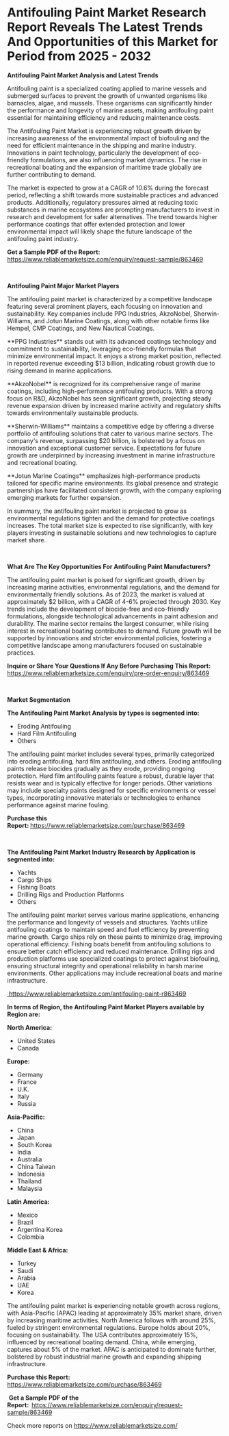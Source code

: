 <p><h1>Antifouling Paint Market Research Report Reveals The Latest Trends And Opportunities of this Market for Period from 2025 - 2032</h1></p><p><strong>Antifouling Paint Market Analysis and Latest Trends</strong></p>
<p><p>Antifouling paint is a specialized coating applied to marine vessels and submerged surfaces to prevent the growth of unwanted organisms like barnacles, algae, and mussels. These organisms can significantly hinder the performance and longevity of marine assets, making antifouling paint essential for maintaining efficiency and reducing maintenance costs.</p><p>The Antifouling Paint Market is experiencing robust growth driven by increasing awareness of the environmental impact of biofouling and the need for efficient maintenance in the shipping and marine industry. Innovations in paint technology, particularly the development of eco-friendly formulations, are also influencing market dynamics. The rise in recreational boating and the expansion of maritime trade globally are further contributing to demand. </p><p>The market is expected to grow at a CAGR of 10.6% during the forecast period, reflecting a shift towards more sustainable practices and advanced products. Additionally, regulatory pressures aimed at reducing toxic substances in marine ecosystems are prompting manufacturers to invest in research and development for safer alternatives. The trend towards higher performance coatings that offer extended protection and lower environmental impact will likely shape the future landscape of the antifouling paint industry.</p></p>
<p><strong>Get a Sample PDF of the Report:&nbsp;</strong> <a href="https://www.reliablemarketsize.com/enquiry/request-sample/863469?utm_campaign=2946&utm_medium=2&utm_source=Github&utm_content=ia&utm_term=02042025&utm_id=antifouling-paint">https://www.reliablemarketsize.com/enquiry/request-sample/863469</a></p>
<p>&nbsp;</p>
<p><strong>Antifouling Paint Major Market Players</strong></p>
<p><p>The antifouling paint market is characterized by a competitive landscape featuring several prominent players, each focusing on innovation and sustainability. Key companies include PPG Industries, AkzoNobel, Sherwin-Williams, and Jotun Marine Coatings, along with other notable firms like Hempel, CMP Coatings, and New Nautical Coatings.</p><p>**PPG Industries** stands out with its advanced coatings technology and commitment to sustainability, leveraging eco-friendly formulas that minimize environmental impact. It enjoys a strong market position, reflected in reported revenue exceeding $13 billion, indicating robust growth due to rising demand in marine applications.</p><p>**AkzoNobel** is recognized for its comprehensive range of marine coatings, including high-performance antifouling products. With a strong focus on R&D, AkzoNobel has seen significant growth, projecting steady revenue expansion driven by increased marine activity and regulatory shifts towards environmentally sustainable products.</p><p>**Sherwin-Williams** maintains a competitive edge by offering a diverse portfolio of antifouling solutions that cater to various marine sectors. The company's revenue, surpassing $20 billion, is bolstered by a focus on innovation and exceptional customer service. Expectations for future growth are underpinned by increasing investment in marine infrastructure and recreational boating.</p><p>**Jotun Marine Coatings** emphasizes high-performance products tailored for specific marine environments. Its global presence and strategic partnerships have facilitated consistent growth, with the company exploring emerging markets for further expansion.</p><p>In summary, the antifouling paint market is projected to grow as environmental regulations tighten and the demand for protective coatings increases. The total market size is expected to rise significantly, with key players investing in sustainable solutions and new technologies to capture market share.</p></p>
<p>&nbsp;</p>
<p><strong>What Are The Key Opportunities For Antifouling Paint Manufacturers?</strong></p>
<p><p>The antifouling paint market is poised for significant growth, driven by increasing marine activities, environmental regulations, and the demand for environmentally friendly solutions. As of 2023, the market is valued at approximately $2 billion, with a CAGR of 4-6% projected through 2030. Key trends include the development of biocide-free and eco-friendly formulations, alongside technological advancements in paint adhesion and durability. The marine sector remains the largest consumer, while rising interest in recreational boating contributes to demand. Future growth will be supported by innovations and stricter environmental policies, fostering a competitive landscape among manufacturers focused on sustainable practices.</p></p>
<p><strong>Inquire or Share Your Questions If Any Before Purchasing This Report:</strong> <a href="https://www.reliablemarketsize.com/enquiry/pre-order-enquiry/863469?utm_campaign=2946&utm_medium=2&utm_source=Github&utm_content=ia&utm_term=02042025&utm_id=antifouling-paint">https://www.reliablemarketsize.com/enquiry/pre-order-enquiry/863469</a></p>
<p>&nbsp;</p>
<p><strong>Market Segmentation</strong></p>
<p><strong>The Antifouling Paint Market Analysis by types is segmented into:</strong></p>
<p><ul><li>Eroding Antifouling</li><li>Hard Film Antifouling</li><li>Others</li></ul></p>
<p><p>The antifouling paint market includes several types, primarily categorized into eroding antifouling, hard film antifouling, and others. Eroding antifouling paints release biocides gradually as they erode, providing ongoing protection. Hard film antifouling paints feature a robust, durable layer that resists wear and is typically effective for longer periods. Other variations may include specialty paints designed for specific environments or vessel types, incorporating innovative materials or technologies to enhance performance against marine fouling.</p></p>
<p><strong>Purchase this Report:&nbsp;</strong><a href="https://www.reliablemarketsize.com/purchase/863469?utm_campaign=2946&utm_medium=2&utm_source=Github&utm_content=ia&utm_term=02042025&utm_id=antifouling-paint">https://www.reliablemarketsize.com/purchase/863469</a></p>
<p>&nbsp;</p>
<p><strong>The Antifouling Paint Market Industry Research by Application is segmented into:</strong></p>
<p><ul><li>Yachts</li><li>Cargo Ships</li><li>Fishing Boats</li><li>Drilling Rigs and Production Platforms</li><li>Others</li></ul></p>
<p><p>The antifouling paint market serves various marine applications, enhancing the performance and longevity of vessels and structures. Yachts utilize antifouling coatings to maintain speed and fuel efficiency by preventing marine growth. Cargo ships rely on these paints to minimize drag, improving operational efficiency. Fishing boats benefit from antifouling solutions to ensure better catch efficiency and reduced maintenance. Drilling rigs and production platforms use specialized coatings to protect against biofouling, ensuring structural integrity and operational reliability in harsh marine environments. Other applications may include recreational boats and marine infrastructure.</p></p>
<p><a href="https://www.reliablemarketsize.com/antifouling-paint-r863469?utm_campaign=2946&utm_medium=2&utm_source=Github&utm_content=ia&utm_term=02042025&utm_id=antifouling-paint">&nbsp;https://www.reliablemarketsize.com/antifouling-paint-r863469</a></p>
<p><strong>In terms of Region, the Antifouling Paint Market Players available by Region are:</strong></p>
<p>
    <p> <strong> North America: </strong>
        <ul>
            <li>United States</li>
            <li>Canada</li>
        </ul>
        </p> 
    <p> <strong> Europe: </strong>
        <ul>
            <li>Germany</li>
            <li>France</li>
            <li>U.K.</li>
            <li>Italy</li>
            <li>Russia</li>
        </ul>
        </p> 
    <p> <strong> Asia-Pacific: </strong>
        <ul>
            <li>China</li>
            <li>Japan</li>
            <li>South Korea</li>
            <li>India</li>
            <li>Australia</li>
            <li>China Taiwan</li>
            <li>Indonesia</li>
            <li>Thailand</li>
            <li>Malaysia</li>
        </ul>
        </p> 
    <p> <strong> Latin America: </strong>
        <ul>
            <li>Mexico</li>
            <li>Brazil</li>
            <li>Argentina Korea</li>
            <li>Colombia</li>
        </ul>
        </p> 
    <p> <strong> Middle East & Africa: </strong>
        <ul>
            <li>Turkey</li>
            <li>Saudi</li>
            <li>Arabia</li>
            <li>UAE</li>
            <li>Korea</li>
        </ul>
    </p>
    </p>
<p><p>The antifouling paint market is experiencing notable growth across regions, with Asia-Pacific (APAC) leading at approximately 35% market share, driven by increasing maritime activities. North America follows with around 25%, fueled by stringent environmental regulations. Europe holds about 20%, focusing on sustainability. The USA contributes approximately 15%, influenced by recreational boating demand. China, while emerging, captures about 5% of the market. APAC is anticipated to dominate further, bolstered by robust industrial marine growth and expanding shipping infrastructure.</p></p>
<p><strong>Purchase this Report: </strong><a href="https://www.reliablemarketsize.com/purchase/863469?utm_campaign=2946&utm_medium=2&utm_source=Github&utm_content=ia&utm_term=02042025&utm_id=antifouling-paint">https://www.reliablemarketsize.com/purchase/863469</a></p>
<p>&nbsp;<strong>Get a Sample PDF of the Report:&nbsp;&nbsp;</strong><a href="https://www.reliablemarketsize.com/enquiry/request-sample/863469?utm_campaign=2946&utm_medium=2&utm_source=Github&utm_content=ia&utm_term=02042025&utm_id=antifouling-paint">https://www.reliablemarketsize.com/enquiry/request-sample/863469</a></p>
<p><strong></strong></p>
<p>Check more reports on <a href="https://www.reliablemarketsize.com/?utm_campaign=2946&utm_medium=2&utm_source=Github&utm_content=ia&utm_term=02042025&utm_id=antifouling-paint">https://www.reliablemarketsize.com/</a></p>